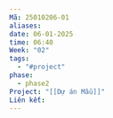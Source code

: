 ```yaml
---
Mã: 25010206-01
aliases: 
date: 06-01-2025
time: 06:40
Week: "02"
tags:
  - "#project"
phase:
  - phase2
Project: "[[Dự án Mẫu]]"
Liên kết:
---
```

